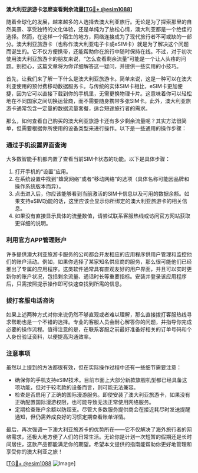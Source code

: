 **澳大利亚旅游卡怎麽查看剩余流量[[TG💪+ @esim1088](https://t.me/s/esim1088)]**

随着全球化的发展，越来越多的人选择去澳大利亚旅行。无论是为了探索那里的自然美景、享受独特的文化体验，还是单纯为了放松心情，澳大利亚都是一个绝佳的选择。然而，在这样一个陌生的地方，网络连接成为了现代旅行者不可或缺的一部分。澳大利亚旅游卡（也称作澳大利亚电子卡或eSIM卡）就是为了解决这个问题而诞生的。它不仅方便携带，还能帮助你在旅行中随时保持在线。不过，对于初次使用澳大利亚旅游卡的朋友来说，“怎么查看剩余流量”可能是一个让人头疼的问题。别担心，这篇文章将为你详细解答这一疑问，并提供一些实用的小技巧。

首先，让我们来了解一下什么是澳大利亚旅游卡。简单来说，这是一种可以在澳大利亚使用的预付费移动数据服务卡。与传统的实体SIM卡相比，eSIM卡更加便捷，因为它可以直接下载到你的手机里，无需更换物理卡片。这意味着你可以轻松地在不同国家之间切换运营商，而不需要随身携带多张SIM卡。此外，澳大利亚旅游卡通常包含一定量的数据流量套餐，适合短途旅行者的需求。

那么，如何查看自己购买的澳大利亚旅游卡还有多少剩余流量呢？其实方法很简单，但需要根据你所使用的设备类型来进行操作。以下是一些通用的操作步骤：

### **通过手机设置界面查询**
大多数智能手机都内置了查看当前SIM卡状态的功能。以下是具体步骤：
1. 打开手机的“设置”应用。
2. 在系统设置中找到“蜂窝网络”或者“移动网络”的选项（具体名称可能因品牌和操作系统版本而异）。
3. 点击进入后，你应该能够看到当前激活的SIM卡信息以及可用的数据余额。如果支持eSIM功能的话，这里应该会显示你所绑定的澳大利亚旅游卡的相关信息。
4. 如果没有直接显示具体的流量数值，请尝试联系客服热线或访问官方网站获取更详细的说明。

### **利用官方APP管理账户**
许多提供澳大利亚旅游卡服务的公司都会开发相应的应用程序供用户管理和监控他们的账户活动。例如，如果你选择了某家知名供应商的服务，那么很可能他们已经推出了专属的应用程序。这类软件通常具有直观友好的用户界面，并且可以实时更新你的账户状况，包括剩余流量、通话时长等重要指标。安装并登录该应用程序后，只需按照提示操作即可快速查找到所需的信息。

### **拨打客服电话咨询**
如果上述两种方式对你来说仍然不够直观或者难以理解，那么直接拨打客服热线寻求帮助也是一个不错的选择。专业的客服人员会耐心解答你的问题，并指导你完成必要的操作流程。值得注意的是，在联系客服之前最好准备好相关的订单号码和个人身份验证资料，以便提高沟通效率。

### **注意事项**
虽然以上提到的方法都很有效，但在实际操作过程中还有一些细节需要注意：
- 确保你的手机支持eSIM技术。目前市面上大部分新款旗舰机型都已经具备这项功能，但对于较老款的设备而言，则可能无法兼容。
- 检查是否启用了正确的国际漫游服务。即使安装了澳大利亚旅游卡，如果没有正确配置国际漫游权限，也可能导致无法正常使用网络服务。
- 定期检查账户余额以防超支。尽管大多数服务提供商会在接近耗尽时发送提醒通知，但仍需养成良好的习惯定期查看账单详情。

最后，再次强调一下澳大利亚旅游卡的优势所在——它不仅解决了海外旅行者的网络需求，还极大地方便了人们的日常生活。无论你是计划一次短暂的假期还是长时间居住，这款产品都能满足你的期望。希望本文提供的指南能帮助你更好地管理和享受你的澳大利亚之旅！

[[TG💪+ @esim1088](https://t.me/s/esim1088) ![Image](https://i.postimg.cc/4NQfJmqS/Snipaste-2025-05-13-00-14-12.png)]